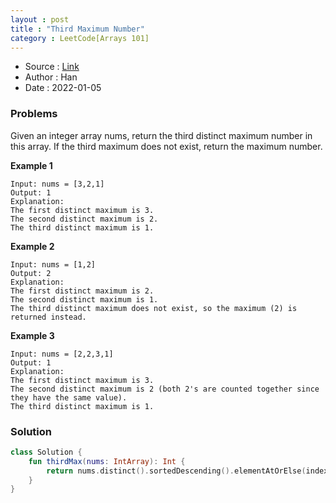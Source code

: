 ```yaml
---
layout : post 
title : "Third Maximum Number"
category : LeetCode[Arrays 101]
---
```


* Source : [Link](https://leetcode.com/explore/learn/card/fun-with-arrays/523/conclusion/3231/)
* Author : Han
* Date   : 2022-01-05

### Problems
Given an integer array nums, return the third distinct maximum number in this array. If the third maximum does not exist, return the maximum number.

**Example 1**

```
Input: nums = [3,2,1]
Output: 1
Explanation:
The first distinct maximum is 3.
The second distinct maximum is 2.
The third distinct maximum is 1.
```

**Example 2**

```
Input: nums = [1,2]
Output: 2
Explanation:
The first distinct maximum is 2.
The second distinct maximum is 1.
The third distinct maximum does not exist, so the maximum (2) is returned instead.
```

**Example 3**

```
Input: nums = [2,2,3,1]
Output: 1
Explanation:
The first distinct maximum is 3.
The second distinct maximum is 2 (both 2's are counted together since they have the same value).
The third distinct maximum is 1.
```

### Solution

```kotlin
class Solution {
    fun thirdMax(nums: IntArray): Int {
        return nums.distinct().sortedDescending().elementAtOrElse(index = 2, defaultValue = { nums.sortedArrayDescending()[0] })
    }
}
```